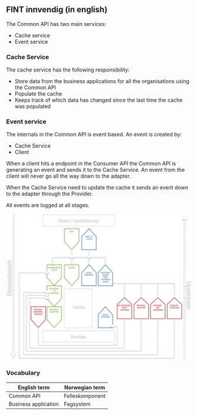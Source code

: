 ## FINT innvendig (in english)

The Common API has two main services:

* Cache service
* Event service

### Cache Service

The cache service has the following responsibility:

* Store data from the business applications for all the organisations using the Common API
* Populate the cache
* Keeps track of which data has changed since the last time the cache was populated

### Event service

The internals in the Common API is event based. An event is created by:

* Cache Service
* Client

When a client hits a endpoint in the Consumer API the Common API is generating an event and sends it to the Cache Service. An event from the client will never go all the way down to the adapter.

When the Cache Service need to update the cache it sends an event down to the adapter through the Provider.

All events are logged at all stages.

![ill2](_media/event-flow.svg)

### Vocabulary

| English term         | Norwegian term       |
|----------------------|----------------------|
| Common API           | Felleskomponent      |
| Business application | Fagsystem            |

